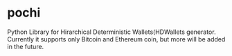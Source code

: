 # pochi
Python Library for Hirarchical Deterministic Wallets(HDWallets generator. Currently it supports only Bitcoin and Ethereum coin, but more will be added in the future.

